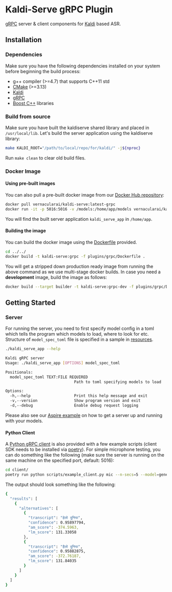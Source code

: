 # Kaldi-Serve gRPC Plugin

[gRPC](https://grpc.io/) server & client components for [Kaldi](https://kaldi-asr.org/) based ASR.

## Installation

### Dependencies

Make sure you have the following dependencies installed on your system before beginning the build process:

* g++ compiler (>=4.7) that supports C++11 std
* [CMake](https://cmake.org/install/) (>=3.13)
* [Kaldi](https://kaldi-asr.org/)
* [gRPC](https://github.com/grpc/grpc)
* [Boost C++](https://www.boost.org/) libraries

### Build from source

Make sure you have built the kaldiserve shared library and placed in `/usr/local/lib`. Let's build the server application using the kaldiserve library:

```bash
make KALDI_ROOT="/path/to/local/repo/for/kaldi/" -j${nproc}
```

Run `make clean` to clear old build files.

### Docker Image

#### Using pre-built images

You can also pull a pre-built docker image from our [Docker Hub repository](https://hub.docker.com/repository/docker/vernacularai/kaldi-serve):

```bash
docker pull vernacularai/kaldi-serve:latest-grpc
docker run -it -p 5016:5016 -v /models:/home/app/models vernacularai/kaldi-serve:latest-grpc resources/model-spec.toml
```

You will find the built server application `kaldi_serve_app` in `/home/app`.

#### Building the image

You can build the docker image using the [Dockerfile](./Dockerfile) provided.

```bash
cd ../../
docker build -t kaldi-serve:grpc -f plugins/grpc/Dockerfile .
```

You will get a stripped down production ready image from running the above command as we use multi-stage docker builds. In case you need a **development** image, build the image as follows:

```bash
docker build --target builder -t kaldi-serve:grpc-dev -f plugins/grpc/Dockerfile .
```

## Getting Started

### Server

For running the server, you need to first specify model config in a toml which
tells the program which models to load, where to look for etc. Structure of
`model_spec_toml` file is specified in a sample in [resources](../../resources/model-spec.toml).

```bash
./kaldi_serve_app --help

Kaldi gRPC server
Usage: ./kaldi_serve_app [OPTIONS] model_spec_toml

Positionals:
  model_spec_toml TEXT:FILE REQUIRED
                              Path to toml specifying models to load

Options:
  -h,--help                   Print this help message and exit
  -v,--version                Show program version and exit
  -d,--debug                  Enable debug request logging
```

Please also see our [Aspire example](./examples/aspire) on how to get a server up and running with your models.

#### Python Client

A [Python gRPC client](./client) is also provided with a few example scripts (client SDK needs to be installed via [poetry](https://github.com/python-poetry/poetry)). For simple microphone testing, you can do something like the following (make sure the server is running on the same machine on the specified port, default: 5016):

```bash
cd client/
poetry run python scripts/example_client.py mic --n-secs=5 --model=general --lang=hi
```

The output should look something like the following:
```bash
{
  "results": [
    {
      "alternatives": [
        {
          "transcript": "हेलो दुनिया",
          "confidence": 0.95897794,
          "am_score": -374.5963,
          "lm_score": 131.33058
        },
        {
          "transcript": "हैलो दुनिया",
          "confidence": 0.95882875,
          "am_score": -372.76187,
          "lm_score": 131.84035
        }
      ]
    }
  ]
}
```